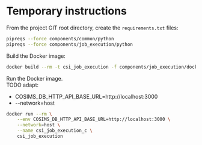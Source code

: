 
# Temporary instructions

From the project GIT root directory, create the `requirements.txt` files:
```sh
pipreqs --force components/common/python
pipreqs --force components/job_execution/python
```

Build the Docker image:
```sh
docker build --rm -t csi_job_execution -f components/job_execution/docker/Dockerfile .
```

Run the Docker image.<br> 
TODO adapt:
  * COSIMS_DB_HTTP_API_BASE_URL=http://localhost:3000
  * --network=host
```sh
docker run --rm \
    --env COSIMS_DB_HTTP_API_BASE_URL=http://localhost:3000 \
    --network=host \
    --name csi_job_execution_c \
    csi_job_execution
```